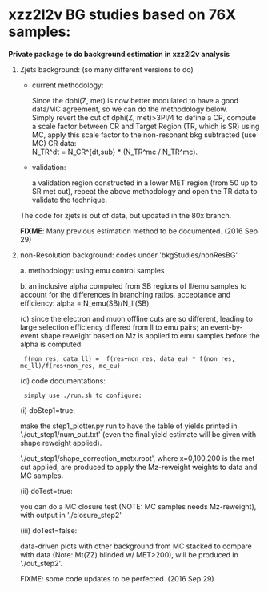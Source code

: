 # xzz2l2v BG studies based on 76X samples:

**Private package to do background estimation in xzz2l2v analysis**

1. Zjets background: (so many different versions to do)

   - current methodology:
    
    	Since the dphi(Z, met) is now better modulated to have a good data/MC agreement, so we can do the methodology below. <br/>
	Simply revert the cut of dphi(Z, met)>3PI/4 to define a CR, compute a scale factor between CR and Target Region (TR, which is SR) using MC,
	apply this scale factor to the non-resonant bkg subtracted (use MC) CR data: <br/>
	N_TR^dt = N_CR^{dt,sub} * (N_TR^mc / N_TR^mc).

   - validation:
     
     	a validation region constructed in a lower MET region (from 50 up to SR met cut), repeat the above methodology and open the TR data to validate the technique.

	The code for zjets is out of data, but updated in the 80x branch.

   **FIXME**: Many previous estimation method to be documented. (2016 Sep 29)
    
2. non-Resolution background:
    codes under 'bkgStudies/nonResBG'
    
    a. methodology: using emu control samples
    
    b. an inclusive alpha computed from SB regions of ll/emu samples to account for the differences in branching ratios, acceptance and efficiency: 
    	alpha = N_emu(SB)/N_ll(SB)
	
    (c) since the electron and muon offline cuts are so different, leading to large selection efficiency differed from ll to emu pairs;
    	an event-by-event shape reweight based on Mz is applied to emu samples before the alpha is computed:
	
    	f(non_res, data_ll) =  f(res+non_res, data_eu) * f(non_res, mc_ll)/f(res+non_res, mc_eu)
        
    (d) code documentations:
    
    	simply use ./run.sh to configure:
	
	(i) doStep1=true:
	
	make the step1_plotter.py run to have the table of yields printed in './out_step1/num_out.txt'
	(even the final yield estimate will be given with shape reweight applied).
	
	'./out_step1/shape_correction_metx.root', where x=0,100,200 is the met cut applied,
	are produced to apply the Mz-reweight weights to data and MC samples.
	
	(ii) doTest=true:
	
	you can do a MC closure test (NOTE: MC samples needs Mz-reweight), with output in './closure_step2'
	
	(iii) doTest=false:
	
	data-driven plots with other background from MC stacked to compare with data (Note: Mt(ZZ) blinded w/ MET>200), will be produced in './out_step2'.

    FIXME: some code updates to be perfected. (2016 Sep 29)